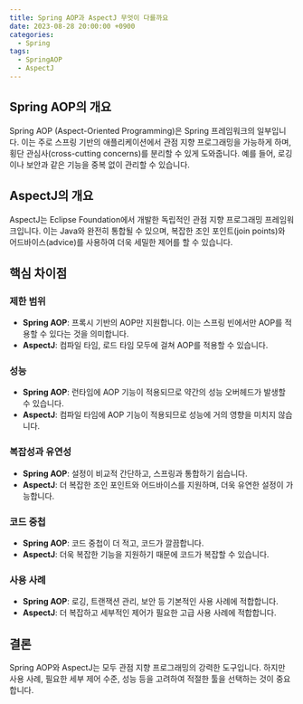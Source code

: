 ```yaml
---
title: Spring AOP과 AspectJ 무엇이 다를까요
date: 2023-08-28 20:00:00 +0900
categories:
  - Spring
tags:
  - SpringAOP
  - AspectJ
---
```

## Spring AOP의 개요

Spring AOP (Aspect-Oriented Programming)은 Spring 프레임워크의 일부입니다. 이는 주로 스프링 기반의 애플리케이션에서 관점 지향 프로그래밍을 가능하게 하며, 횡단 관심사(cross-cutting concerns)를 분리할 수 있게 도와줍니다. 예를 들어, 로깅이나 보안과 같은 기능을 중복 없이 관리할 수 있습니다.

## AspectJ의 개요

AspectJ는 Eclipse Foundation에서 개발한 독립적인 관점 지향 프로그래밍 프레임워크입니다. 이는 Java와 완전히 통합될 수 있으며, 복잡한 조인 포인트(join points)와 어드바이스(advice)를 사용하여 더욱 세밀한 제어를 할 수 있습니다.

## 핵심 차이점

### 제한 범위
- **Spring AOP**: 프록시 기반의 AOP만 지원합니다. 이는 스프링 빈에서만 AOP를 적용할 수 있다는 것을 의미합니다.
- **AspectJ**: 컴파일 타임, 로드 타임 모두에 걸쳐 AOP를 적용할 수 있습니다.

### 성능
- **Spring AOP**: 런타임에 AOP 기능이 적용되므로 약간의 성능 오버헤드가 발생할 수 있습니다.
- **AspectJ**: 컴파일 타임에 AOP 기능이 적용되므로 성능에 거의 영향을 미치지 않습니다.

### 복잡성과 유연성
- **Spring AOP**: 설정이 비교적 간단하고, 스프링과 통합하기 쉽습니다.
- **AspectJ**: 더 복잡한 조인 포인트와 어드바이스를 지원하며, 더욱 유연한 설정이 가능합니다.

### 코드 중첩
- **Spring AOP**: 코드 중첩이 더 적고, 코드가 깔끔합니다.
- **AspectJ**: 더욱 복잡한 기능을 지원하기 때문에 코드가 복잡할 수 있습니다.

### 사용 사례
- **Spring AOP**: 로깅, 트랜잭션 관리, 보안 등 기본적인 사용 사례에 적합합니다.
- **AspectJ**: 더 복잡하고 세부적인 제어가 필요한 고급 사용 사례에 적합합니다.

## 결론

Spring AOP와 AspectJ는 모두 관점 지향 프로그래밍의 강력한 도구입니다. 하지만 사용 사례, 필요한 세부 제어 수준, 성능 등을 고려하여 적절한 툴을 선택하는 것이 중요합니다.